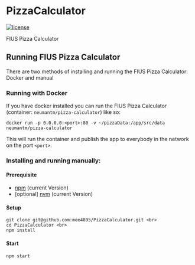 # PizzaCalculator
[![license](https://img.shields.io/badge/License-MIT-lightgrey.svg)](https://opensource.org/licenses/MIT)

FIUS Pizza Calculator

## Running FIUS Pizza Calculator
There are two methods of installing and running the FIUS Pizza Calculator: Docker and manual

### Running with Docker
If you have docker installed you can run the FIUS Pizza Calculator (container: `neumantm/pizza-calculator`) like so:
    
    docker run -p 0.0.0.0:<port>:80 -v ~/pizzaData:/app/src/data neumantm/pizza-calculator

This will run the container and publish the app to everybody in the network on the port `<port>`.

### Installing and running manually:
#### Prerequisite
- [npm](https://github.com/npm/npm) (current Version)
- [optional] [nvm](https://github.com/creationix/nvm) (current Version)

#### Setup

    git clone git@github.com:mee4895/PizzaCalculator.git <br>
    cd PizzaCalculator <br>
    npm install

#### Start

    npm start

